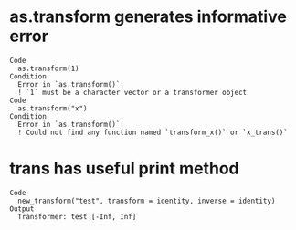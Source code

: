 # as.transform generates informative error

    Code
      as.transform(1)
    Condition
      Error in `as.transform()`:
      ! `1` must be a character vector or a transformer object
    Code
      as.transform("x")
    Condition
      Error in `as.transform()`:
      ! Could not find any function named `transform_x()` or `x_trans()`

# trans has useful print method

    Code
      new_transform("test", transform = identity, inverse = identity)
    Output
      Transformer: test [-Inf, Inf]

